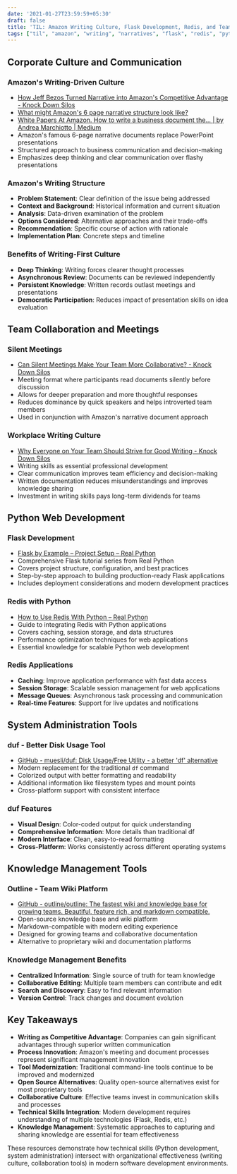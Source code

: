 ```yaml
---
date: '2021-01-27T23:59:59+05:30'
draft: false
title: 'TIL: Amazon Writing Culture, Flask Development, Redis, and Team Collaboration Tools'
tags: ["til", "amazon", "writing", "narratives", "flask", "redis", "python", "duf", "outline", "team-collaboration", "silent-meetings"]
---
```


## Corporate Culture and Communication

### Amazon's Writing-Driven Culture
- [How Jeff Bezos Turned Narrative into Amazon's Competitive Advantage - Knock Down Silos](https://slab.com/blog/jeff-bezos-writing-management-strategy/)
- [What might Amazon's 6 page narrative structure look like?](https://www.anecdote.com/2018/05/amazons-six-page-narrative-structure/)
- [White Papers At Amazon. How to write a business document the… | by Andrea Marchiotto | Medium](https://medium.com/@IndianaStyle/business-white-paper-at-amazon-3260046b8e0a)
- Amazon's famous 6-page narrative documents replace PowerPoint presentations
- Structured approach to business communication and decision-making
- Emphasizes deep thinking and clear communication over flashy presentations

### Amazon's Writing Structure
- **Problem Statement**: Clear definition of the issue being addressed
- **Context and Background**: Historical information and current situation
- **Analysis**: Data-driven examination of the problem
- **Options Considered**: Alternative approaches and their trade-offs
- **Recommendation**: Specific course of action with rationale
- **Implementation Plan**: Concrete steps and timeline

### Benefits of Writing-First Culture
- **Deep Thinking**: Writing forces clearer thought processes
- **Asynchronous Review**: Documents can be reviewed independently
- **Persistent Knowledge**: Written records outlast meetings and presentations
- **Democratic Participation**: Reduces impact of presentation skills on idea evaluation

## Team Collaboration and Meetings

### Silent Meetings
- [Can Silent Meetings Make Your Team More Collaborative? - Knock Down Silos](https://slab.com/blog/silent-meetings/)
- Meeting format where participants read documents silently before discussion
- Allows for deeper preparation and more thoughtful responses
- Reduces dominance by quick speakers and helps introverted team members
- Used in conjunction with Amazon's narrative document approach

### Workplace Writing Culture
- [Why Everyone on Your Team Should Strive for Good Writing - Knock Down Silos](https://slab.com/blog/writing-in-workplace/)
- Writing skills as essential professional development
- Clear communication improves team efficiency and decision-making
- Written documentation reduces misunderstandings and improves knowledge sharing
- Investment in writing skills pays long-term dividends for teams

## Python Web Development

### Flask Development
- [Flask by Example – Project Setup – Real Python](https://realpython.com/flask-by-example-part-1-project-setup/)
- Comprehensive Flask tutorial series from Real Python
- Covers project structure, configuration, and best practices
- Step-by-step approach to building production-ready Flask applications
- Includes deployment considerations and modern development practices

### Redis with Python
- [How to Use Redis With Python – Real Python](https://realpython.com/python-redis/)
- Guide to integrating Redis with Python applications
- Covers caching, session storage, and data structures
- Performance optimization techniques for web applications
- Essential knowledge for scalable Python web development

### Redis Applications
- **Caching**: Improve application performance with fast data access
- **Session Storage**: Scalable session management for web applications
- **Message Queues**: Asynchronous task processing and communication
- **Real-time Features**: Support for live updates and notifications

## System Administration Tools

### duf - Better Disk Usage Tool
- [GitHub - muesli/duf: Disk Usage/Free Utility - a better 'df' alternative](https://github.com/muesli/duf)
- Modern replacement for the traditional `df` command
- Colorized output with better formatting and readability
- Additional information like filesystem types and mount points
- Cross-platform support with consistent interface

### duf Features
- **Visual Design**: Color-coded output for quick understanding
- **Comprehensive Information**: More details than traditional df
- **Modern Interface**: Clean, easy-to-read formatting
- **Cross-Platform**: Works consistently across different operating systems

## Knowledge Management Tools

### Outline - Team Wiki Platform
- [GitHub - outline/outline: The fastest wiki and knowledge base for growing teams. Beautiful, feature rich, and markdown compatible.](https://github.com/outline/outline)
- Open-source knowledge base and wiki platform
- Markdown-compatible with modern editing experience
- Designed for growing teams and collaborative documentation
- Alternative to proprietary wiki and documentation platforms

### Knowledge Management Benefits
- **Centralized Information**: Single source of truth for team knowledge
- **Collaborative Editing**: Multiple team members can contribute and edit
- **Search and Discovery**: Easy to find relevant information
- **Version Control**: Track changes and document evolution

## Key Takeaways

- **Writing as Competitive Advantage**: Companies can gain significant advantages through superior written communication
- **Process Innovation**: Amazon's meeting and document processes represent significant management innovation
- **Tool Modernization**: Traditional command-line tools continue to be improved and modernized
- **Open Source Alternatives**: Quality open-source alternatives exist for most proprietary tools
- **Collaborative Culture**: Effective teams invest in communication skills and processes
- **Technical Skills Integration**: Modern development requires understanding of multiple technologies (Flask, Redis, etc.)
- **Knowledge Management**: Systematic approaches to capturing and sharing knowledge are essential for team effectiveness

These resources demonstrate how technical skills (Python development, system administration) intersect with organizational effectiveness (writing culture, collaboration tools) in modern software development environments.